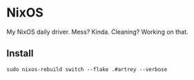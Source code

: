 # NixOS

My NixOS daily driver.
Mess? Kinda. Cleaning? Working on that.

## Install

`sudo nixos-rebuild switch --flake .#artrey --verbose`
